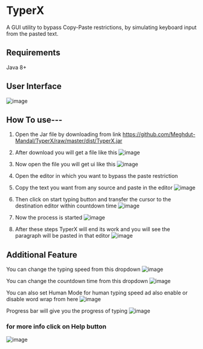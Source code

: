 # TyperX
A GUI utility to bypass Copy-Paste restrictions, by simulating keyboard input from the pasted text.

## Requirements
Java 8+ 

## User Interface
![image](https://user-images.githubusercontent.com/50911878/99957884-64955600-2dae-11eb-9928-933c9057d2ac.png)


## How To use---

1. Open the Jar file by downloading from link https://github.com/Meghdut-Mandal/TyperX/raw/master/dist/TyperX.jar
2. After download you will get a file like this ![image](https://user-images.githubusercontent.com/50911878/99958438-63185d80-2daf-11eb-8d0e-b1f8ee91faf6.png)

3. Now open the file you will get ui like this
![image](https://user-images.githubusercontent.com/50911878/99958605-b12d6100-2daf-11eb-95a6-120e37957985.png)

4. Open the editor in which you want to bypass the paste restriction

5. Copy the text you want from any source and paste in the editor
![image](https://user-images.githubusercontent.com/50911878/99959357-e25a6100-2db0-11eb-92ee-fa3017710518.png)

6. Then click on start typing button and transfer the cursor to the destination editor within countdown time
![image](https://user-images.githubusercontent.com/50911878/99960146-4893b380-2db2-11eb-8ecd-400f8280770c.png)

7. Now the process is started
![image](https://user-images.githubusercontent.com/50911878/99961321-387cd380-2db4-11eb-954c-2a8d8aab9944.png)

8. After these steps TyperX will end its work and you will see the paragraph will be pasted in that editor
![image](https://user-images.githubusercontent.com/50911878/99960395-acb67780-2db2-11eb-888c-0877bcd09c89.png)

## Additional Feature

You can change the typing speed from this dropdown ![image](https://user-images.githubusercontent.com/50911878/99960693-2cdcdd00-2db3-11eb-94a0-3f4aa3576b65.png)

You can change the countdown time from this dropdown ![image](https://user-images.githubusercontent.com/50911878/99960834-6a416a80-2db3-11eb-9346-760332215abf.png)

You can also set Human Mode for human typing speed ad also enable or disable word wrap from here ![image](https://user-images.githubusercontent.com/50911878/99961037-bf7d7c00-2db3-11eb-8b1c-a7cdff5a1e48.png)

Progress bar will give you the progress of typing ![image](https://user-images.githubusercontent.com/50911878/99961275-1d11c880-2db4-11eb-8e92-bc1f5e11b948.png)

### for more info click on Help button
![image](https://user-images.githubusercontent.com/50911878/99961669-ceb0f980-2db4-11eb-95a5-99f59fe60fd2.png)
